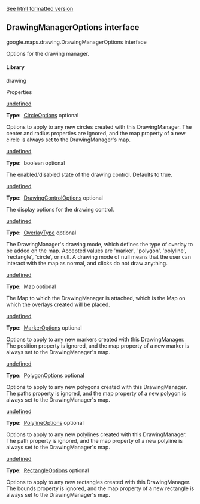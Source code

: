 [See html formatted version](https://huasofoundries.github.io/google-maps-documentation/DrawingManagerOptions.html)

DrawingManagerOptions interface
-------------------------------

google.maps.drawing.DrawingManagerOptions interface

Options for the drawing manager.

#### Library

drawing

Properties

[undefined](#DrawingManagerOptions.circleOptions)

**Type:**  [CircleOptions](/maps/documentation/javascript/reference/3.40/polygon#CircleOptions) optional

Options to apply to any new circles created with this DrawingManager. The center and radius properties are ignored, and the map property of a new circle is always set to the DrawingManager's map.

[undefined](#DrawingManagerOptions.drawingControl)

**Type:**  boolean optional

The enabled/disabled state of the drawing control. Defaults to true.

[undefined](#DrawingManagerOptions.drawingControlOptions)

**Type:**  [DrawingControlOptions](/maps/documentation/javascript/reference/3.40/drawing#DrawingControlOptions) optional

The display options for the drawing control.

[undefined](#DrawingManagerOptions.drawingMode)

**Type:**  [OverlayType](/maps/documentation/javascript/reference/3.40/drawing#OverlayType) optional

The DrawingManager's drawing mode, which defines the type of overlay to be added on the map. Accepted values are 'marker', 'polygon', 'polyline', 'rectangle', 'circle', or null. A drawing mode of null means that the user can interact with the map as normal, and clicks do not draw anything.

[undefined](#DrawingManagerOptions.map)

**Type:**  [Map](/maps/documentation/javascript/reference/3.40/map#Map) optional

The Map to which the DrawingManager is attached, which is the Map on which the overlays created will be placed.

[undefined](#DrawingManagerOptions.markerOptions)

**Type:**  [MarkerOptions](/maps/documentation/javascript/reference/3.40/marker#MarkerOptions) optional

Options to apply to any new markers created with this DrawingManager. The position property is ignored, and the map property of a new marker is always set to the DrawingManager's map.

[undefined](#DrawingManagerOptions.polygonOptions)

**Type:**  [PolygonOptions](/maps/documentation/javascript/reference/3.40/polygon#PolygonOptions) optional

Options to apply to any new polygons created with this DrawingManager. The paths property is ignored, and the map property of a new polygon is always set to the DrawingManager's map.

[undefined](#DrawingManagerOptions.polylineOptions)

**Type:**  [PolylineOptions](/maps/documentation/javascript/reference/3.40/polygon#PolylineOptions) optional

Options to apply to any new polylines created with this DrawingManager. The path property is ignored, and the map property of a new polyline is always set to the DrawingManager's map.

[undefined](#DrawingManagerOptions.rectangleOptions)

**Type:**  [RectangleOptions](/maps/documentation/javascript/reference/3.40/polygon#RectangleOptions) optional

Options to apply to any new rectangles created with this DrawingManager. The bounds property is ignored, and the map property of a new rectangle is always set to the DrawingManager's map.